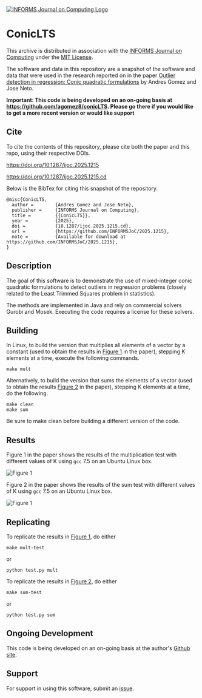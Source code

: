 [![INFORMS Journal on Computing Logo](https://INFORMSJoC.github.io/logos/INFORMS_Journal_on_Computing_Header.jpg)](https://pubsonline.informs.org/journal/ijoc)

# ConicLTS


This archive is distributed in association with the [INFORMS Journal on
Computing](https://pubsonline.informs.org/journal/ijoc) under the [MIT License](LICENSE).

The software and data in this repository are a snapshot of the software and data
that were used in the research reported on in the paper 
[Outlier detection in regression: Conic quadratic formulations](https://doi.org/10.1287/ijoc.2025.1215) by Andres Gomez and Jose Neto. 


**Important: This code is being developed on an on-going basis at 
https://github.com/agomez8/conicLTS. Please go there if you would like to
get a more recent version or would like support**

## Cite

To cite the contents of this repository, please cite both the paper and this repo, using their respective DOIs.

https://doi.org/10.1287/ijoc.2025.1215

https://doi.org/10.1287/ijoc.2025.1215.cd

Below is the BibTex for citing this snapshot of the repository.

```
@misc{ConicLTS,
  author =        {Andres Gomez and Jose Neto},
  publisher =     {INFORMS Journal on Computing},
  title =         {{ConicLTS}},
  year =          {2025},
  doi =           {10.1287/ijoc.2025.1215.cd},
  url =           {https://github.com/INFORMSJoC/2025.1215},
  note =          {Available for download at https://github.com/INFORMSJoC/2025.1215},
}  
```

## Description

The goal of this software is to demonstrate the use of mixed-integer conic quadratic formulations to detect outliers in regression problems (closely related to the Least Trimmed Squares problem in statistics).

The methods are implemented in Java and rely on commercial solvers Gurobi and Mosek. Executing the code requires a license for these solvers.

## Building

In Linux, to build the version that multiplies all elements of a vector by a
constant (used to obtain the results in [Figure 1](results/mult-test.png) in the
paper), stepping K elements at a time, execute the following commands.

```
make mult
```

Alternatively, to build the version that sums the elements of a vector (used
to obtain the results [Figure 2](results/sum-test.png) in the paper), stepping K
elements at a time, do the following.

```
make clean
make sum
```

Be sure to make clean before building a different version of the code.

## Results

Figure 1 in the paper shows the results of the multiplication test with different
values of K using `gcc` 7.5 on an Ubuntu Linux box.

![Figure 1](results/mult-test.png)

Figure 2 in the paper shows the results of the sum test with different
values of K using `gcc` 7.5 on an Ubuntu Linux box.

![Figure 1](results/sum-test.png)

## Replicating

To replicate the results in [Figure 1](results/mult-test), do either

```
make mult-test
```
or
```
python test.py mult
```
To replicate the results in [Figure 2](results/sum-test), do either

```
make sum-test
```
or
```
python test.py sum
```

## Ongoing Development

This code is being developed on an on-going basis at the author's
[Github site](https://github.com/tkralphs/JoCTemplate).

## Support

For support in using this software, submit an
[issue](https://github.com/tkralphs/JoCTemplate/issues/new).
